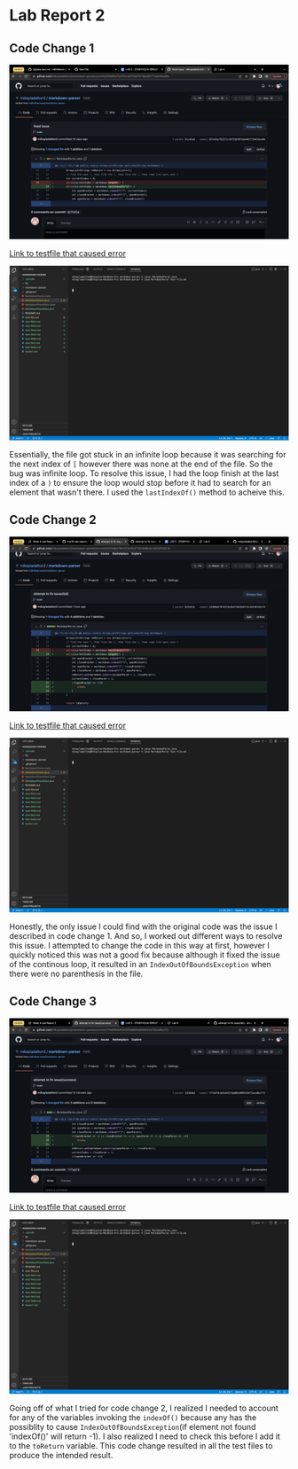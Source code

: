 # Lab Report 2

## Code Change 1

![Code Change Difference from Github](Code%20Change%201.png)



[Link to testfile that caused error](https://github.com/nidhidhamnani/markdown-parser/blob/main/test-file.md)



![Symptom of failure inducing output](symptom%20of%20failure-inducing%20input%201.png)

Essentially, the file got stuck in an infinite loop because it was searching for the next index of `[` however there was none at the end of the file. So the bug was infinite loop. To resolve this issue, I had the loop finish at the last index of a `)` to ensure the loop would stop before it had to search for an element that wasn't there. I used the `lastIndexOf()` method to acheive this.



## Code Change 2



![Code Change Difference from Github](Code%20Change%202.png)



[Link to testfile that caused error](https://github.com/nidhidhamnani/markdown-parser/blob/main/test-file.md)



![Symptom of failure inducing output](symptom%20of%20failure-inducing%20input%201.png)



Honestly, the only issue I could find with the original code was the issue I described in code change 1. And so, I worked out different ways to resolve this issue. I attempted to change the code in this way at first, however I quickly noticed this was not a good fix because although it fixed the issue of the continous loop, it resulted in an `IndexOutOfBoundsException` when there were no parenthesis in the file. 



## Code Change 3



![Code Change Difference from Github](Code%20Change%203.png)



[Link to testfile that caused error](https://github.com/nidhidhamnani/markdown-parser/blob/main/test-file.md)



![Symptom of failure inducing output](symptom%20of%20failure-inducing%20input%201.png)



Going off of what I tried for code change 2, I realized I needed to account for any of the variables invoking the `indexOf()` because any has the possiblity to cause `IndexOutOfBoundsException`(if element not found 'indexOf()' will return -1). I also realized I need to check this before I add it to the `toReturn` variable. This code change resulted in all the test files to produce the intended result. 